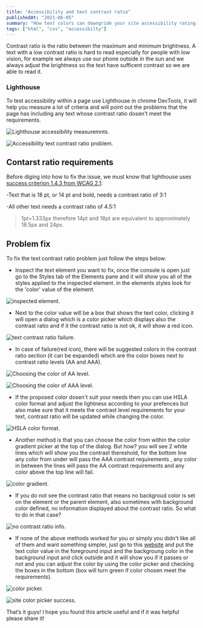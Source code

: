 ```yaml
---
title: "Accessibility and text contrast ratio"
publishedAt: "2021-06-05"
summary: "How text colors can downgride your site accessibility rating and how you can fix that?"
tags: ["html", "css", "accessibilty"]
---
```


Contrast ratio is the ratio between the maximum and minimum brightness. A text with a low contrast ratio is hard to read especially for people with low vision, for example we always use our phone outside in the sun and we always adjust the brightness so the text have sufficent contrast so we are able to read it.

### Lighthouse

To test accessibility within a page use Lighthouse in chrome DevTools, it will help you measure a lot of criteria and will point out the problems that the page has including any text whose contrast ratio dosen't meet the requirements.

![Lighthouse accessibility measuremnts.](/images/blogs/contrast-ratio/measure-failure.png "Lighthouse accessibility measuremnts.")

![Accessibility text contrast ratio problem.](/images/blogs/contrast-ratio/problem.png "Accessibility text contrast ratio problem.")

## Contarst ratio requirements

Before diging into how to fix the issue, we must know that lighthouse uses [success criterion 1.4.3 from WCAG 2.1](https://www.w3.org/TR/WCAG21/#contrast-minimum):

-Text that is 18 pt, or 14 pt and bold, needs a contrast ratio of 3:1

-All other text needs a contrast ratio of 4.5:1

> 1pt=1.333px therefore 14pt and 18pt are equivalent to approximately 18.5px and 24px.

## Problem fix

To fix the text contrast ratio problem just follow the steps below:

- Inspect the text element you want to fix, once the console is open just go to the Styles tab of the Elements pane and it will show you all of the styles applied to the inspected element. in the elements styles look for the 'color' value of the element.

![inspected element.](/images/blogs/contrast-ratio/stylepane.png "inspected element color property.")

- Next to the color value will be a box that shows the text color, clicking it will open a dialog which is a color picker which displays also the contrast ratio and if it the contrast ratio is not ok, it will show a red icon.

![text contrast ratio failure.](/images/blogs/contrast-ratio/contrast-failure.png "text contrast ratio failure.")

- In case of failure(red icon), there will be suggested colors in the contrast ratio section (it can be expanded) which are the color boxes next to contrast ratio levels (AA and AAA).

![Choosing the color of AA level.](/images/blogs/contrast-ratio/aa-level.png "Choosing the color of AA level.")

![Choosing the color of AAA level.](/images/blogs/contrast-ratio/aaa-level.png "Choosing the color of AAA level.")

- If the proposed color dosen't suit your needs then you can use HSLA color format and adjust the lightness according to your prefences but also make sure that it meets the contrast level requirements for your text, contrast ratio will be updated while changing the color.

![HSLA color format.](/images/blogs/contrast-ratio/hsla.png "HSLA color format.")

- Another method is that you can choose the color from within the color gradient picker at the top of the dialog. But how? you will see 2 white lines which will show you the contrast thereshold, for the bottom line any color from under will pass the AAA contrast requirements , any color in between the lines will pass the AA contrast requirements and any color above the top line will fail.

![color gradient.](/images/blogs/contrast-ratio/color-gradient.png "color gradient.")

- If you do not see the contrast ratio that means no backgroud color is set on the element or the parent element, also sometimes with background color defined, no information displayed about the contrast ratio. So what to do in that case?

![no contrast ratio info.](/images/blogs/contrast-ratio/no-info.png "no contrast ratio info.")

- If none of the above methods worked for you or simply you didn't like all of them and want something simpler, just go to this [website](https://contrastchecker.com/) and put the text color value in the foreground input and the backgroung color in the background input and click outside and it will show you if it passes or not and you can adjust the color by using the color picker and checking the boxes in the bottom (box will turn green if color chosen meet the requirements).

![color picker.](/images/blogs/contrast-ratio/site-picker.png "color picker.")

![site color picker success.](/images/blogs/contrast-ratio/site-success.png "site color picker success.")

That’s it guys! I hope you found this article useful and if it was helpful please share it!
